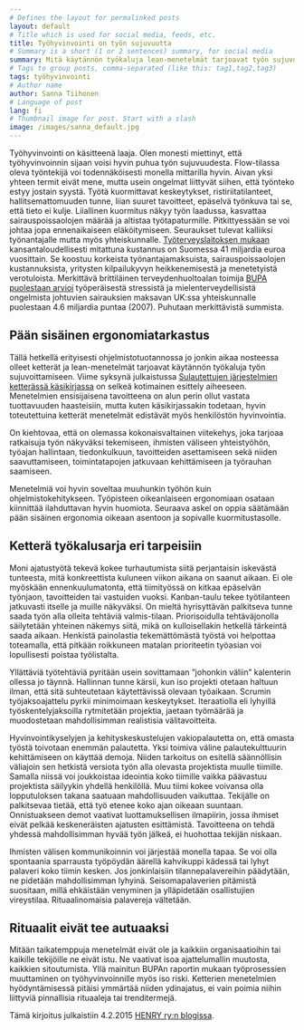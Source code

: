 ```yaml
---
# Defines the layout for permalinked posts
layout: default
# Title which is used for social media, feeds, etc.
title: Työhyvinvointi on työn sujuvuutta
# Summary is a short (1 or 2 sentences) summary, for social media
summary: Mitä käytännön työkaluja lean-menetelmät tarjoavat työn sujuvoittamiseen?
# Tags to group posts, comma-separated (like this: tag1,tag2,tag3)
tags: työhyvinvointi
# Author name
author: Sanna Tiihonen
# Language of post
lang: fi
# Thumbnail image for post. Start with a slash
image: /images/sanna_default.jpg
---
```


Työhyvinvointi on käsitteenä laaja. Olen monesti miettinyt, että
työhyvinvoinnin sijaan voisi hyvin puhua työn
sujuvuudesta. Flow-tilassa oleva työntekijä voi todennäköisesti
monella mittarilla hyvin. Aivan yksi yhteen termit eivät mene, mutta
usein ongelmat liittyvät siihen, että työnteko estyy jostain syystä.
Työtä kuormittavat keskeytykset, ristiriitatilanteet,
hallitsemattomuuden tunne, liian suuret tavoitteet, epäselvä työnkuva
tai se, että tieto ei kulje.  Liiallinen kuormitus näkyy työn
laadussa, kasvattaa sairauspoissaolojen määrää ja altistaa
työtapaturmille. Pitkittyessään se voi johtaa jopa ennenaikaiseen
eläköitymiseen. Seuraukset tulevat kalliiksi työnantajalle mutta myös
yhteiskunnalle. [Työterveyslaitoksen
mukaan](http://www.ttl.fi/fi/tyoterveyslaitos/viesti_paattajille/Documents/vp1_2014_tttilinpaatos.pdf)
kansantaloudellisesti mitattuna kustannus on Suomessa 41 miljardia
euroa vuosittain. Se koostuu korkeista työnantajamaksuista,
sairauspoissaolojen kustannuksista, yritysten kilpailukyvyn
heikkenemisestä ja menetetyistä verotuloista. Merkittävä brittiläinen
terveydenhuoltoalan toimija [BUPA puolestaan
arvioi](http://www.theworkfoundation.com/assets/docs/publications/216_Bupa_report.pdf)
työperäisestä stressistä ja mielenterveydellisistä ongelmista
johtuvien sairauksien maksavan UK:ssa yhteiskunnalle puolestaan 4.6
miljardia puntaa (2007). Puhutaan merkittävistä summista.

## Pään sisäinen ergonomiatarkastus

Tällä hetkellä erityisesti ohjelmistotuotannossa jo jonkin aikaa
nosteessa olleet ketterät ja lean-menetelmät tarjoavat käytännön
työkaluja työn sujuvoittamiseen. Viime syksynä julkaistussa
[Sulautettujen järjestelmien ketterässä
käsikirjassa](http://trc.utu.fi/embedded/kasikirja) on selkeä
kotimainen esittely aiheeseen. Menetelmien ensisijaisena tavoitteena
on alun perin ollut vastata tuottavuuden haasteisiin, mutta kuten
käsikirjassakin todetaan, hyvin toteutettuina ketterät menetelmät
edistävät myös henkilöstön hyvinvointia.

On kiehtovaa, että on olemassa kokonaisvaltainen viitekehys, joka
tarjoaa ratkaisuja työn näkyväksi tekemiseen, ihmisten väliseen
yhteistyöhön, työajan hallintaan, tiedonkulkuun, tavoitteiden
asettamiseen sekä niiden saavuttamiseen, toimintatapojen jatkuvaan
kehittämiseen ja työrauhan saamiseen.

Menetelmiä voi hyvin soveltaa muuhunkin työhön kuin
ohjelmistokehitykseen. Työpisteen oikeanlaiseen ergonomiaan osataan
kiinnittää ilahduttavan hyvin huomiota. Seuraava askel on oppia
säätämään pään sisäinen ergonomia oikeaan asentoon ja sopivalle
kuormitustasolle.

## Ketterä työkalusarja eri tarpeisiin 

Moni ajatustyötä tekevä kokee turhautumista siitä perjantaisin
iskevästä tunteesta, mitä konkreettista kuluneen viikon aikana on
saanut aikaan. Ei ole myöskään ennenkuulumatonta, että tiimityössä on
kitkaa epäselvän työnjaon, tavoitteiden tai vastuiden
vuoksi. Kanban-taulu tekee työtilanteen jatkuvasti itselle ja muille
näkyväksi. On mieltä hyrisyttävän palkitseva tunne saada työn alla
olleita tehtäviä valmis-tilaan. Priorisoidulla tehtäväjonolla
säilytetään yhteinen näkemys siitä, mikä on kulloisellakin hetkellä
tärkeintä saada aikaan. Henkistä painolastia tekemättömästä työstä voi
helpottaa toteamalla, että pitkään roikkuneen matalan prioriteetin
työasian voi lopullisesti poistaa työlistalta.

Yllättäviä työtehtäviä pyritään usein sovittamaan ”johonkin väliin”
kalenterin ollessa jo täynnä. Hallinnan tunne kärsii, kun iso projekti
otetaan haltuun ilman, että sitä suhteutetaan käytettävissä olevaan
työaikaan. Scrumin työjaksoajattelu pyrkii minimoimaan
keskeytykset. Iteraatiolla eli lyhyillä työskentelyjaksoilla
rytmitetään projektia, jaetaan työmäärää ja muodostetaan
mahdollisimman realistisia välitavoitteita.

Hyvinvointikyselyjen ja kehityskeskustelujen vakiopalautetta on, että
omasta työstä toivotaan enemmän palautetta. Yksi toimiva väline
palautekulttuurin kehittämiseen on käyttää demoja. Niiden tarkoitus on
esitellä säännöllisin väliajoin sen hetkistä versiota työn alla
olevasta projektista muulle tiimille. Samalla niissä voi joukkoistaa
ideointia koko tiimille vaikka päävastuu projektista säilyykin yhdellä
henkilöllä. Muu tiimi kokee voivansa olla lopputuloksen takana
saatuaan mahdollisuuden vaikuttaa. Tekijälle on palkitsevaa tietää,
että työ etenee koko ajan oikeaan suuntaan. Onnistuakseen demot
vaativat luottamuksellisen ilmapiirin, jossa ihmiset eivät pelkää
keskeneräisten ajatusten esittämistä. Tavoitteena on tehdä yhdessä
mahdollisimman hyvää työn jälkeä, ei huohottaa tekijän niskaan.

Ihmisten välisen kommunikoinnin voi järjestää monella tapaa. Se voi
olla spontaania sparrausta työpöydän äärellä kahvikuppi kädessä tai
lyhyt palaveri koko tiimin kesken. Jos jonkinlaisiin
tilannepalavereihin päädytään, ne pidetään mahdollisimman
lyhyinä. Seisomapalaverien pitämistä suositaan, millä ehkäistään
venyminen ja ylläpidetään osallistujien vireystilaa. Rituaalinomaisia
palavereja vältetään.

## Rituaalit eivät tee autuaaksi

Mitään taikatemppuja menetelmät eivät ole ja kaikkiin organisaatioihin
tai kaikille tekijöille ne eivät istu. Ne vaativat isoa ajattelumallin
muutosta, kaikkien sitoutumista. Yllä mainitun BUPAn raportin mukaan
työprosessien muuttaminen on työhyvinvoinnille myös iso
riski. Ketterien menetelmien hyödyntämisessä pitäisi ymmärtää niiden
ydinajatus, ei vain poimia niihin liittyviä pinnallisia rituaaleja tai
trenditermejä.

Tämä kirjoitus julkaistiin 4.2.2015 [HENRY ry:n blogissa](http://henry.fi/uutishuone/blogi/arkisto/tyohyvinvointi_on_tyon_sujuvuutta.797.blog).
